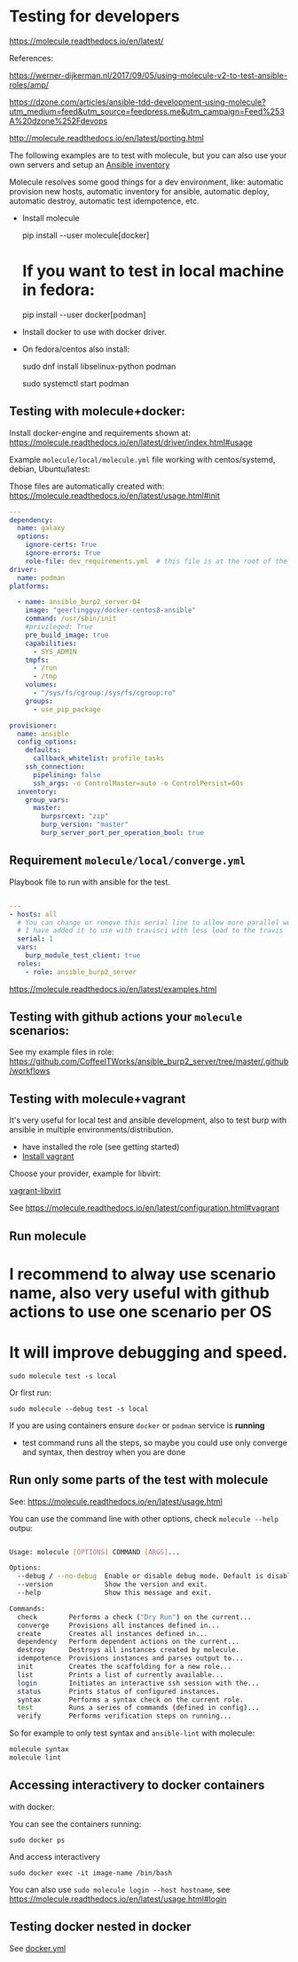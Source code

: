 Testing for developers
======================

https://molecule.readthedocs.io/en/latest/

References:

https://werner-dijkerman.nl/2017/09/05/using-molecule-v2-to-test-ansible-roles/amp/

https://dzone.com/articles/ansible-tdd-development-using-molecule?utm_medium=feed&utm_source=feedpress.me&utm_campaign=Feed%253A%20dzone%252Fdevops

http://molecule.readthedocs.io/en/latest/porting.html

The following examples are to test with molecule, but you can also use your own servers and setup an [Ansible inventory](http://docs.ansible.com/ansible/intro_inventory.html)

Molecule resolves some good things for a dev environment, like: automatic provision new hosts, automatic inventory for ansible, automatic deploy, automatic destroy, automatic test idempotence, etc. 

* Install molecule

    pip install --user molecule[docker]
    # If you want to test in local machine in fedora:
    pip install --user docker[podman]

* Install docker to use with docker driver.

* On fedora/centos also install:

   sudo dnf install libselinux-python podman

  sudo systemctl start podman

Testing with molecule+docker: 
-----------------------------

Install docker-engine and requirements shown at: https://molecule.readthedocs.io/en/latest/driver/index.html#usage

Example `molecule/local/molecule.yml` file working with centos/systemd, debian, Ubuntu/latest: 

Those files are automatically created with: https://molecule.readthedocs.io/en/latest/usage.html#init

```yaml
---
dependency:
  name: galaxy
  options:
    ignore-certs: True
    ignore-errors: True
    role-file: dev_requirements.yml  # this file is at the root of the git project same place as molecule is executed
driver:
  name: podman
platforms:

  - name: ansible_burp2_server-04
    image: "geerlingguy/docker-centos8-ansible"
    command: /usr/sbin/init
    #privileged: True
    pre_build_image: true
    capabilities:
      - SYS_ADMIN
    tmpfs:
      - /run
      - /tmp
    volumes:
      - "/sys/fs/cgroup:/sys/fs/cgroup:ro"
    groups:
      - use_pip_package

provisioner:
  name: ansible
  config_options:
    defaults:
      callback_whitelist: profile_tasks
    ssh_connection:
      pipelining: false
      ssh_args: -o ControlMaster=auto -o ControlPersist=60s
  inventory:
    group_vars:
      master:
        burpsrcext: "zip"
        burp_version: "master"
        burp_server_port_per_operation_bool: true

```

Requirement `molecule/local/converge.yml`
-----------------------------------------

Playbook file to run with ansible for the test.

```yaml

---
- hosts: all
  # You can change or remove this serial line to allow more parallel work
  # I have added it to use with travisci with less load to the travis
  serial: 1
  vars:
    burp_module_test_client: true
  roles:
    - role: ansible_burp2_server
```

https://molecule.readthedocs.io/en/latest/examples.html

Testing with github actions your `molecule` scenarios: 
------------------------------------------------------

See my example files in role: https://github.com/CoffeeITWorks/ansible_burp2_server/tree/master/.github/workflows

Testing with molecule+vagrant
-----------------------------

It's very useful for local test and ansible development, also to test burp with ansible in multiple environments/distribution. 

* have installed the role (see getting started)
* [Install vagrant](https://www.vagrantup.com/docs/installation/)


Choose your provider, example for libvirt: 

[vagrant-libvirt](https://github.com/vagrant-libvirt/vagrant-libvirt)

See https://molecule.readthedocs.io/en/latest/configuration.html#vagrant

Run molecule
------------

# I recommend to alway use scenario name, also very useful with github actions to use one scenario per OS
# It will improve debugging and speed.

```shell
sudo molecule test -s local
```

Or first run:

```shell
sudo molecule --debug test -s local
```

If you are using containers ensure `docker` or `podman` service is **running**

* test command runs all the steps, so maybe you could use only converge and syntax, then destroy when you are done

Run only some parts of the test with molecule
---------------------------------------------

See: https://molecule.readthedocs.io/en/latest/usage.html

You can use the command line with other options, check `molecule --help` outpu: 

```bash

Usage: molecule [OPTIONS] COMMAND [ARGS]...

Options:
  --debug / --no-debug  Enable or disable debug mode. Default is disabled.
  --version             Show the version and exit.
  --help                Show this message and exit.

Commands:
  check        Performs a check ("Dry Run") on the current...
  converge     Provisions all instances defined in...
  create       Creates all instances defined in...
  dependency   Perform dependent actions on the current...
  destroy      Destroys all instances created by molecule.
  idempotence  Provisions instances and parses output to...
  init         Creates the scaffolding for a new role...
  list         Prints a list of currently available...
  login        Initiates an interactive ssh session with the...
  status       Prints status of configured instances.
  syntax       Performs a syntax check on the current role.
  test         Runs a series of commands (defined in config)...
  verify       Performs verification steps on running...
```

So for example to only test syntax and `ansible-lint` with molecule: 

```bash
molecule syntax
molecule lint
```

Accessing interactivery to docker containers
--------------------------------------------

with docker:

You can see the containers running:

```shell
sudo docker ps
```

And access interactivery

```shell
sudo docker exec -it image-name /bin/bash
```

You can also use `sudo molecule login --host hostname`, see https://molecule.readthedocs.io/en/latest/usage.html#login

Testing docker nested in docker
-------------------------------

See [docker.yml](docker.md)
